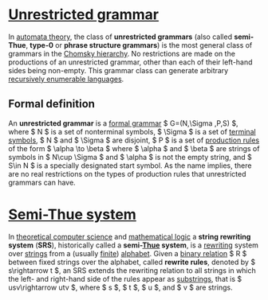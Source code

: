 # [Unrestricted grammar](https://en.wikipedia.org/wiki/Unrestricted_grammar)

In [automata theory](https://en.wikipedia.org/wiki/Automata_theory), the class of **unrestricted grammars** (also called **semi-Thue**, **type-0** or **phrase structure grammars**) is the most general class of grammars in the [Chomsky hierarchy](https://en.wikipedia.org/wiki/Chomsky_hierarchy). No restrictions are made on the productions of an unrestricted grammar, other than each of their left-hand sides being non-empty. This grammar class can generate arbitrary [recursively enumerable languages](https://en.wikipedia.org/wiki/Recursively_enumerable_language).

## Formal definition

An **unrestricted grammar** is a [formal grammar](https://en.wikipedia.org/wiki/Formal_grammar) $ G=(N,\Sigma ,P,S) $, where $ N $ is a set of nonterminal symbols, $ \Sigma $ is a set of [terminal symbols](https://en.wikipedia.org/wiki/Terminal_symbol), $ N $ and $ \Sigma $ are disjoint,  $ P $ is a set of [production rules](https://en.wikipedia.org/wiki/Production_(computer_science)) of the form $ \alpha \to \beta $ where $ \alpha $ and $ \beta $ are strings of symbols in $ N\cup \Sigma $ and $ \alpha $ is not the empty string, and $ S\in N $ is a specially designated start symbol. As the name implies, there are no real restrictions on the types of production rules that unrestricted grammars can have.

# [Semi-Thue system](https://en.wikipedia.org/wiki/Semi-Thue_system)

In [theoretical computer science](https://en.wikipedia.org/wiki/Theoretical_computer_science) and [mathematical logic](https://en.wikipedia.org/wiki/Mathematical_logic) a **string rewriting system** (**SRS**), historically called a **semi-[Thue](https://en.wikipedia.org/wiki/Axel_Thue) system**, is a [rewriting](https://en.wikipedia.org/wiki/Rewriting) system over [strings](https://en.wikipedia.org/wiki/String_(computer_science)) from a (usually [finite](https://en.wikipedia.org/wiki/Finite_set)) [alphabet](https://en.wikipedia.org/wiki/Alphabet_(computer_science)). Given a [binary relation](https://en.wikipedia.org/wiki/Binary_relation) $ R $ between fixed strings over the alphabet, called **rewrite rules**, denoted by $ s\rightarrow t $, an SRS extends the rewriting relation to all strings in which the left- and right-hand side of the rules appear as [substrings](https://en.wikipedia.org/wiki/Substring), that is $ usv\rightarrow utv $, where $ s $, $ t $, $ u $, and $ v $ are strings.